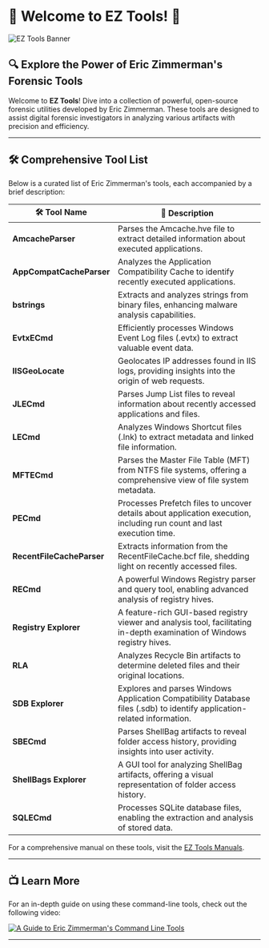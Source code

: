 # 🎉 Welcome to EZ Tools! 🎉

![EZ Tools Banner](https://ericzimmerman.github.io/logoSmall.jpg)

## 🔍 Explore the Power of Eric Zimmerman's Forensic Tools

Welcome to **EZ Tools**! Dive into a collection of powerful, open-source forensic utilities developed by Eric Zimmerman. These tools are designed to assist digital forensic investigators in analyzing various artifacts with precision and efficiency.

---

## 🛠️ Comprehensive Tool List

Below is a curated list of Eric Zimmerman's tools, each accompanied by a brief description:

| 🛠 Tool Name              | 🔎 Description |
|--------------------------|----------------------------------------------------------------|
| **AmcacheParser**        | Parses the Amcache.hve file to extract detailed information about executed applications. |
| **AppCompatCacheParser** | Analyzes the Application Compatibility Cache to identify recently executed applications. |
| **bstrings**             | Extracts and analyzes strings from binary files, enhancing malware analysis capabilities. |
| **EvtxECmd**             | Efficiently processes Windows Event Log files (.evtx) to extract valuable event data. |
| **IISGeoLocate**         | Geolocates IP addresses found in IIS logs, providing insights into the origin of web requests. |
| **JLECmd**               | Parses Jump List files to reveal information about recently accessed applications and files. |
| **LECmd**                | Analyzes Windows Shortcut files (.lnk) to extract metadata and linked file information. |
| **MFTECmd**              | Parses the Master File Table (MFT) from NTFS file systems, offering a comprehensive view of file system metadata. |
| **PECmd**                | Processes Prefetch files to uncover details about application execution, including run count and last execution time. |
| **RecentFileCacheParser** | Extracts information from the RecentFileCache.bcf file, shedding light on recently accessed files. |
| **RECmd**                | A powerful Windows Registry parser and query tool, enabling advanced analysis of registry hives. |
| **Registry Explorer**     | A feature-rich GUI-based registry viewer and analysis tool, facilitating in-depth examination of Windows registry hives. |
| **RLA**                  | Analyzes Recycle Bin artifacts to determine deleted files and their original locations. |
| **SDB Explorer**         | Explores and parses Windows Application Compatibility Database files (.sdb) to identify application-related information. |
| **SBECmd**               | Parses ShellBag artifacts to reveal folder access history, providing insights into user activity. |
| **ShellBags Explorer**   | A GUI tool for analyzing ShellBag artifacts, offering a visual representation of folder access history. |
| **SQLECmd**              | Processes SQLite database files, enabling the extraction and analysis of stored data. |

For a comprehensive manual on these tools, visit the [EZ Tools Manuals](https://leanpub.com/eztoolsmanuals).

---

## 📺 Learn More

For an in-depth guide on using these command-line tools, check out the following video:

[![A Guide to Eric Zimmerman's Command Line Tools](https://img.youtube.com/vi/GhCZfCzn2l0/0.jpg)](https://www.youtube.com/watch?v=GhCZfCzn2l0)

---
